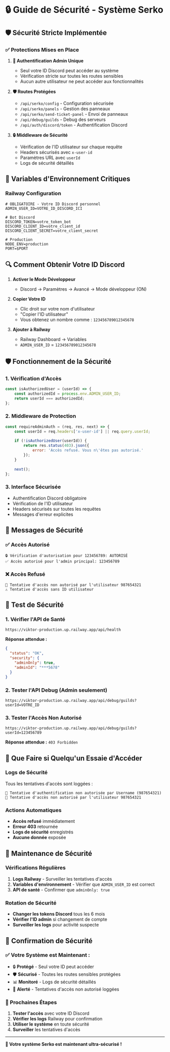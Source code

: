 # 🔒 Guide de Sécurité - Système Serko

## 🛡️ Sécurité Stricte Implémentée

### ✅ Protections Mises en Place

1. **🔐 Authentification Admin Unique**
   - Seul votre ID Discord peut accéder au système
   - Vérification stricte sur toutes les routes sensibles
   - Aucun autre utilisateur ne peut accéder aux fonctionnalités

2. **🛡️ Routes Protégées**
   - `/api/serko/config` - Configuration sécurisée
   - `/api/serko/panels` - Gestion des panneaux
   - `/api/serko/send-ticket-panel` - Envoi de panneaux
   - `/api/debug/guilds` - Debug des serveurs
   - `/api/auth/discord/token` - Authentification Discord

3. **🔒 Middleware de Sécurité**
   - Vérification de l'ID utilisateur sur chaque requête
   - Headers sécurisés avec `x-user-id`
   - Paramètres URL avec `userId`
   - Logs de sécurité détaillés

## 🚨 Variables d'Environnement Critiques

### Railway Configuration

```env
# OBLIGATOIRE - Votre ID Discord personnel
ADMIN_USER_ID=VOTRE_ID_DISCORD_ICI

# Bot Discord
DISCORD_TOKEN=votre_token_bot
DISCORD_CLIENT_ID=votre_client_id
DISCORD_CLIENT_SECRET=votre_client_secret

# Production
NODE_ENV=production
PORT=$PORT
```

## 🔍 Comment Obtenir Votre ID Discord

1. **Activer le Mode Développeur**
   - Discord → Paramètres → Avancé → Mode développeur (ON)

2. **Copier Votre ID**
   - Clic droit sur votre nom d'utilisateur
   - "Copier l'ID utilisateur"
   - Vous obtenez un nombre comme : `123456789012345678`

3. **Ajouter à Railway**
   - Railway Dashboard → Variables
   - `ADMIN_USER_ID` = `123456789012345678`

## 🛡️ Fonctionnement de la Sécurité

### 1. Vérification d'Accès
```javascript
const isAuthorizedUser = (userId) => {
    const authorizedId = process.env.ADMIN_USER_ID;
    return userId === authorizedId;
};
```

### 2. Middleware de Protection
```javascript
const requireAdminAuth = (req, res, next) => {
    const userId = req.headers['x-user-id'] || req.query.userId;
    
    if (!isAuthorizedUser(userId)) {
        return res.status(403).json({ 
            error: 'Accès refusé. Vous n\'êtes pas autorisé.' 
        });
    }
    
    next();
};
```

### 3. Interface Sécurisée
- Authentification Discord obligatoire
- Vérification de l'ID utilisateur
- Headers sécurisés sur toutes les requêtes
- Messages d'erreur explicites

## 🔐 Messages de Sécurité

### ✅ Accès Autorisé
```
🔒 Vérification d'autorisation pour 123456789: AUTORISÉ
✅ Accès autorisé pour l'admin principal: 123456789
```

### ❌ Accès Refusé
```
🚨 Tentative d'accès non autorisé par l'utilisateur 987654321
⚠️ Tentative d'accès sans ID utilisateur
```

## 🎯 Test de Sécurité

### 1. Vérifier l'API de Santé
```
https://viktor-production.up.railway.app/api/health
```

**Réponse attendue :**
```json
{
  "status": "OK",
  "security": {
    "adminOnly": true,
    "adminId": "***5678"
  }
}
```

### 2. Tester l'API Debug (Admin seulement)
```
https://viktor-production.up.railway.app/api/debug/guilds?userId=VOTRE_ID
```

### 3. Tester l'Accès Non Autorisé
```
https://viktor-production.up.railway.app/api/debug/guilds?userId=123456789
```
**Réponse attendue :** `403 Forbidden`

## 🚨 Que Faire si Quelqu'un Essaie d'Accéder

### Logs de Sécurité
Tous les tentatives d'accès sont loggées :
```
🚨 Tentative d'authentification non autorisée par Username (987654321)
🚨 Tentative d'accès non autorisé par l'utilisateur 987654321
```

### Actions Automatiques
- **Accès refusé** immédiatement
- **Erreur 403** retournée
- **Logs de sécurité** enregistrés
- **Aucune donnée** exposée

## 🔧 Maintenance de Sécurité

### Vérifications Régulières
1. **Logs Railway** - Surveiller les tentatives d'accès
2. **Variables d'environnement** - Vérifier que `ADMIN_USER_ID` est correct
3. **API de santé** - Confirmer que `adminOnly: true`

### Rotation de Sécurité
- **Changer les tokens Discord** tous les 6 mois
- **Vérifier l'ID admin** si changement de compte
- **Surveiller les logs** pour activité suspecte

## 🎉 Confirmation de Sécurité

### ✅ Votre Système est Maintenant :
- 🔒 **Protégé** - Seul votre ID peut accéder
- 🛡️ **Sécurisé** - Toutes les routes sensibles protégées
- 📊 **Monitoré** - Logs de sécurité détaillés
- 🚨 **Alerté** - Tentatives d'accès non autorisé loggées

### 🎯 Prochaines Étapes
1. **Tester l'accès** avec votre ID Discord
2. **Vérifier les logs** Railway pour confirmation
3. **Utiliser le système** en toute sécurité
4. **Surveiller** les tentatives d'accès

---

**🔐 Votre système Serko est maintenant ultra-sécurisé !**